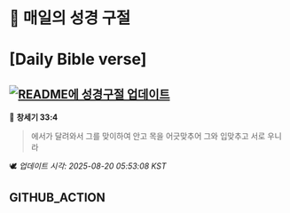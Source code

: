 # 🙏 매일의 성경 구절
# [Daily Bible verse]
## [![README에 성경구절 업데이트](https://github.com/DONGSUKA/first_test/actions/workflows/update-readme-bible.yml/badge.svg)](https://github.com/DONGSUKA/first_test/actions/workflows/update-readme-bible.yml)
<!-- START_BIBLE_VERSE -->
📖 **창세기 33:4**
> 에서가 달려와서 그를 맞이하여 안고 목을 어긋맞추어 그와 입맞추고 서로 우니라

🕊️ _업데이트 시각: 2025-08-20 05:53:08 KST_
  <!-- END_BIBLE_VERSE -->
## GITHUB_ACTION
